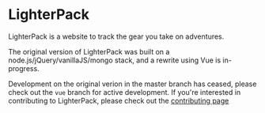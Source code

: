 LighterPack
===========
LighterPack is a website to track the gear you take on adventures. 

The original version of LighterPack was built on a node.js/jQuery/vanillaJS/mongo stack, and a rewrite using Vue is in-progress.

Development on the original verion in the master branch has ceased, please check out the `vue` branch for active development. If you're interested in contributing to LighterPack, please check out the [contributing page](https://github.com/galenmaly/lighterpack/blob/master/CONTRIBUTING.md) 
